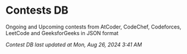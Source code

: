 # Contests DB

Ongoing and Upcoming contests from AtCoder, CodeChef, Codeforces, LeetCode and GeeksforGeeks in JSON format

*Contest DB last updated at Mon, Aug 26, 2024 3:41 AM*  
